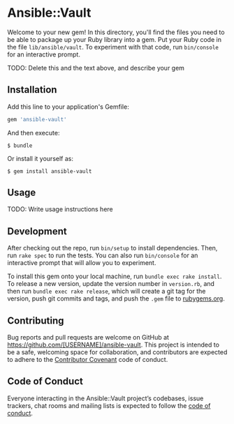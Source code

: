 # Ansible::Vault

Welcome to your new gem! In this directory, you'll find the files you need to be able to package up your Ruby library into a gem. Put your Ruby code in the file `lib/ansible/vault`. To experiment with that code, run `bin/console` for an interactive prompt.

TODO: Delete this and the text above, and describe your gem

## Installation

Add this line to your application's Gemfile:

```ruby
gem 'ansible-vault'
```

And then execute:

    $ bundle

Or install it yourself as:

    $ gem install ansible-vault

## Usage

TODO: Write usage instructions here

## Development

After checking out the repo, run `bin/setup` to install dependencies. Then, run `rake spec` to run the tests. You can also run `bin/console` for an interactive prompt that will allow you to experiment.

To install this gem onto your local machine, run `bundle exec rake install`. To release a new version, update the version number in `version.rb`, and then run `bundle exec rake release`, which will create a git tag for the version, push git commits and tags, and push the `.gem` file to [rubygems.org](https://rubygems.org).

## Contributing

Bug reports and pull requests are welcome on GitHub at https://github.com/[USERNAME]/ansible-vault. This project is intended to be a safe, welcoming space for collaboration, and contributors are expected to adhere to the [Contributor Covenant](http://contributor-covenant.org) code of conduct.

## Code of Conduct

Everyone interacting in the Ansible::Vault project’s codebases, issue trackers, chat rooms and mailing lists is expected to follow the [code of conduct](https://github.com/[USERNAME]/ansible-vault/blob/master/CODE_OF_CONDUCT.md).
